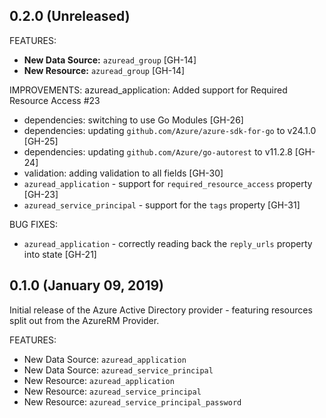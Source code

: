## 0.2.0 (Unreleased)

FEATURES:

* **New Data Source:** `azuread_group` [GH-14]
* **New Resource:** `azuread_group` [GH-14]

IMPROVEMENTS:
azuread_application: Added support for Required Resource Access #23
* dependencies: switching to use Go Modules [GH-26]
* dependencies: updating `github.com/Azure/azure-sdk-for-go` to v24.1.0 [GH-25]
* dependencies: updating `github.com/Azure/go-autorest` to v11.2.8 [GH-24]
* validation: adding validation to all fields [GH-30]
* `azuread_application` - support for `required_resource_access` property [GH-23]
* `azuread_service_principal` - support for the `tags` property [GH-31]

BUG FIXES:

* `azuread_application` - correctly reading back the `reply_urls` property into state [GH-21]


## 0.1.0 (January 09, 2019)

Initial release of the Azure Active Directory provider - featuring resources split out from the AzureRM Provider.

FEATURES:

* New Data Source: `azuread_application`
* New Data Source: `azuread_service_principal`
* New Resource: `azuread_application`
* New Resource: `azuread_service_principal`
* New Resource: `azuread_service_principal_password`
